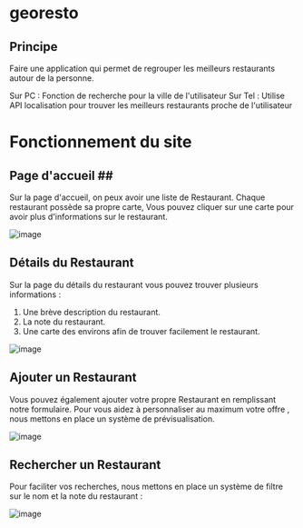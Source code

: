 # georesto

## Principe 

Faire une application qui permet de regrouper les meilleurs restaurants autour de la personne.

Sur PC : Fonction de recherche pour la ville de l'utilisateur
Sur Tel : Utilise API localisation pour trouver les meilleurs restaurants proche de l'utilisateur


# Fonctionnement du site # 

## Page d'accueil ## 

Sur la page d'accueil, on peux avoir une liste de Restaurant. Chaque restaurant possède sa propre carte, Vous pouvez cliquer sur une carte pour avoir plus d'informations sur le restaurant.

![image](https://user-images.githubusercontent.com/58172330/174342247-9f892d61-f3a6-48cb-937e-cf9ed98079b8.png)


## Détails du Restaurant ## 

Sur la page du détails du restaurant vous pouvez trouver plusieurs informations : 

1. Une brève description du restaurant.
2. La note du restaurant.
3. Une carte des environs afin de trouver facilement le restaurant. 

![image](https://user-images.githubusercontent.com/58172330/174342849-a9dad40d-65d7-47c5-945a-9ebe16238ded.png)

## Ajouter un Restaurant ##

Vous pouvez également ajouter votre propre Restaurant en remplissant notre formulaire. Pour vous aidez à personnaliser au maximum votre offre , nous mettons en place un système de prévisualisation.

![image](https://user-images.githubusercontent.com/58172330/174851017-a7cbc1e2-b655-4172-8825-5997deb991e1.png)


## Rechercher un Restaurant ## 

Pour faciliter vos recherches, nous mettons en place un système de filtre sur le nom et la note du restaurant :

![image](https://user-images.githubusercontent.com/58172330/174851580-c6c6384d-6f5a-4f0f-8675-aaf728cca929.png)




